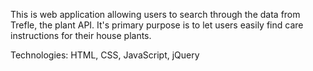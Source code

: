 This is web application allowing users to search through the data from Trefle, the plant API. It's primary purpose is to let users easily find care instructions for their house plants.

Technologies: HTML, CSS, JavaScript, jQuery